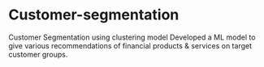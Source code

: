 # Customer-segmentation
 Customer Segmentation using clustering model Developed a ML model to give various recommendations of financial products &amp; services on target customer groups.
